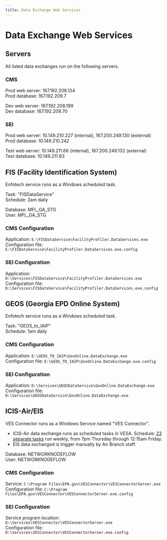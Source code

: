 ```yaml
---
title: Data Exchange Web Services
---
```


# Data Exchange Web Services

## Servers

All listed data exchanges run on the following servers.

### CMS

Prod web server: 167.192.208.134  
Prod database: 167.192.209.7  

Dev web server: 167.192.208.199  
Dev database: 167.192.209.70  

### SEI

Prod web server: 10.149.210.227 (internal), 167.200.249.130 (external)  
Prod database: 10.149.210.242  

Test web server: 10.149.211.66 (internal), 167.200.249.132 (external)  
Test database: 10.149.211.83  

## FIS (Facility Identification System)

Enfotech service runs as a Windows scheduled task.

Task: "FISDataService"  
Schedule: 2am daily

Database: MFL_GA_STG  
User: MFL_GA_STG  

### CMS Configuration

Application: `E:\FISDataService\FacilityProfiler.DataServices.exe`  
Configuration file: `E:\FISDataService\FacilityProfiler.DataServices.exe.config`

### SEI Configuration

Application: `D:\Services\FISDataService\FacilityProfiler.DataServices.exe`  
Configuration file: `D:\Services\FISDataService\FacilityProfiler.DataServices.exe.config`  

## GEOS (Georgia EPD Online System)

Enfotech service runs as a Windows scheduled task.

Task: "GEOS_to_IAIP"  
Schedule: 1am daily

### CMS Configuration

Application: `E:\GEOS_TO_IAIP\GovOnline.DataExchange.exe`  
Configuration file: `E:\GEOS_TO_IAIP\GovOnline.DataExchange.exe.config`  

### SEI Configuration

Application: `D:\Services\GEOSDataService\GovOnline.DataExchange.exe`  
Configuration file: `D:\Services\GEOSDataService\GovOnline.DataExchange.exe`  

## ICIS-Air/EIS

VES Connector runs as a Windows Service named "VES Connector".

* ICIS-Air data exchange runs as scheduled tasks in VESA. Schedule: [23 separate tasks](https://github.com/gaepdit/icis-air-data-exchange/blob/master/docs/VESA%20tasks%20in%20order.md) run weekly, from 7pm Thursday through 12:15am Friday.
* EIS data exchanged is trigger manually by Air Branch staff.

Database: NETWORKNODEFLOW  
User: NETWORKNODEFLOW  

### CMS Configuration

Service: `C:\Program Files\EPA.gov\VESConnector\VESConnectorServer.exe`  
Configuration file: `C:\Program Files\EPA.gov\VESConnector\VESConnectorServer.exe.config`  

### SEI Configuration

Service program location: `D:\Services\VESConnector\VESConnectorServer.exe`  
Configuration file: `D:\Services\VESConnector\VESConnectorServer.exe.config`  
